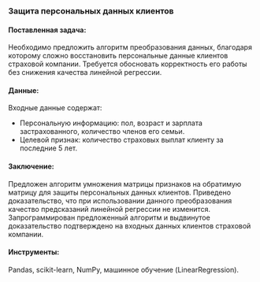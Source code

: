 ### Защита персональных данных клиентов

#### Поставленная задача:
Необходимо предложить алгоритм преобразования данных, благодаря которому сложно восстановить персональные данные клиентов страховой компании. Требуется обосновать корректность его работы без снижения качества линейной регрессии.

#### Данные:
Входные данные содержат:
- Персональную информацию: пол, возраст и зарплата застрахованного, количество членов его семьи.
- Целевой признак: количество страховых выплат клиенту за последние 5 лет.

#### Заключение:
Предложен алгоритм умножения матрицы признаков на обратимую матрицу для защиты персональных данных клиентов. Приведено доказательство, что при использовании данного преобразования качество предсказаний линейной регрессии не изменится. Запрограммирован предложенный алгоритм и выдвинутое доказательство подтверждено на входных данных клиентов страховой компании.

#### Инструменты:
Pandas, scikit-learn, NumPy, машинное обучение (LinearRegression).
